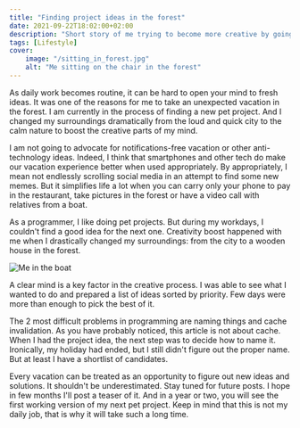 ```yaml
---
title: "Finding project ideas in the forest"
date: 2021-09-22T18:02:00+02:00
description: "Short story of me trying to become more creative by going into the forest for vacation."
tags: [Lifestyle]
cover:
    image: "/sitting_in_forest.jpg"
    alt: "Me sitting on the chair in the forest"
---
```


As daily work becomes routine, it can be hard to open your mind to fresh ideas. It was one of the reasons for me to take an unexpected vacation in the forest. I am currently in the process of finding a new pet project. And I changed my surroundings dramatically from the loud and quick city to the calm nature to boost the creative parts of my mind.

I am not going to advocate for notifications-free vacation or other anti-technology ideas. Indeed, I think that smartphones and other tech do make our vacation experience better when used appropriately. By appropriately, I mean not endlessly scrolling social media in an attempt to find some new memes. But it simplifies life a lot when you can carry only your phone to pay in the restaurant, take pictures in the forest or have a video call with relatives from a boat.

As a programmer, I like doing pet projects. But during my workdays, I couldn't find a good idea for the next one. Creativity boost happened with me when I drastically changed my surroundings: from the city to a wooden house in the forest. 

![Me in the boat](/me_in_the_boat.jpg "Me in the boat")

A clear mind is a key factor in the creative process. I was able to see what I wanted to do and prepared a list of ideas sorted by priority. Few days were more than enough to pick the best of it.

The 2 most difficult problems in programming are naming things and cache invalidation. As you have probably noticed, this article is not about cache. When I had the project idea, the next step was to decide how to name it. Ironically, my holiday had ended, but I still didn't figure out the proper name. But at least I have a shortlist of candidates.

Every vacation can be treated as an opportunity to figure out new ideas and solutions. It shouldn't be underestimated. Stay tuned for future posts. I hope in few months I'll post a teaser of it. And in a year or two, you will see the first working version of my next pet project. Keep in mind that this is not my daily job, that is why it will take such a long time.